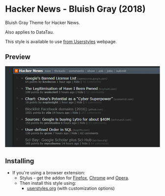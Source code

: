 # Hacker News - Bluish Gray (2018)

Bluish Gray Theme for Hacker News.

Also applies to DataTau.

This style is available to use [from Userstyles](https://userstyles.org/styles/157400/hacker-news-bluish-gray-2018) webpage.

## Preview
![](./images/main_view.png)

## Installing

* If you're using a browser extension:
  * Stylus - get the addon for [Firefox](https://addons.mozilla.org/en-US/firefox/addon/styl-us/), [Chrome](https://chrome.google.com/webstore/detail/stylus/clngdbkpkpeebahjckkjfobafhncgmne) and [Opera](https://addons.opera.com/en-gb/extensions/details/stylus/). <br>
  * Then install this style using:
    * [userstyles.org](https://userstyles.org/styles/157400/hacker-news-bluish-gray-2018) (with customization options)